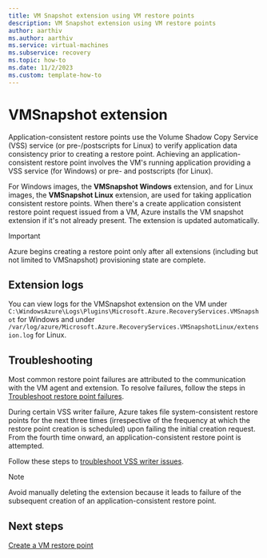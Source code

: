 ```yaml
---
title: VM Snapshot extension using VM restore points
description: VM Snapshot extension using VM restore points
author: aarthiv
ms.author: aarthiv
ms.service: virtual-machines
ms.subservice: recovery
ms.topic: how-to
ms.date: 11/2/2023
ms.custom: template-how-to
---
```


# VMSnapshot extension

Application-consistent restore points use the Volume Shadow Copy Service (VSS) service (or pre-/postscripts for Linux) to verify application data consistency prior to creating a restore point. Achieving an application-consistent restore point involves the VM's running application providing a VSS service (for Windows) or pre- and postscripts (for Linux).

For Windows images, the **VMSnapshot Windows** extension, and for Linux images, the **VMSnapshot Linux** extension, are used for taking application consistent restore points. When there's a create application consistent restore point request issued from a VM, Azure installs the VM snapshot extension if it's not already present. The extension is updated automatically.

> [!IMPORTANT]
> Azure begins creating a restore point only after all extensions (including but not limited to VMSnapshot) provisioning state are complete.

## Extension logs

You can view logs for the VMSnapshot extension on the VM under
```C:\WindowsAzure\Logs\Plugins\Microsoft.Azure.RecoveryServices.VMSnapshot``` for Windows and under ```/var/log/azure/Microsoft.Azure.RecoveryServices.VMSnapshotLinux/extension.log``` for Linux.

## Troubleshooting

Most common restore point failures are attributed to the communication with the VM agent and extension. To resolve failures, follow the steps in [Troubleshoot restore point failures](restore-point-troubleshooting.md).

During certain VSS writer failure, Azure takes file system-consistent restore points for the next three times (irrespective of the frequency at which the restore point creation is scheduled) upon failing the initial creation request. From the fourth time onward, an application-consistent restore point is attempted.

Follow these steps to [troubleshoot VSS writer issues](../backup/backup-azure-vms-troubleshoot.md#extensionfailedvsswriterinbadstate---snapshot-operation-failed-because-vss-writers-were-in-a-bad-state).

> [!NOTE]
> Avoid manually deleting the extension because it leads to failure of the subsequent creation of an application-consistent restore point.

## Next steps

[Create a VM restore point](create-restore-points.md)